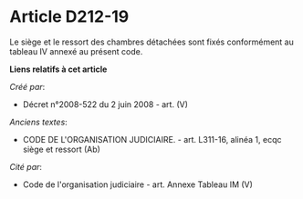 # Article D212-19

Le siège et le ressort des chambres détachées sont fixés conformément au tableau IV annexé au présent code.

**Liens relatifs à cet article**

_Créé par_:

  - Décret n°2008-522 du 2 juin 2008 - art. (V)

_Anciens textes_:

  - CODE DE L'ORGANISATION JUDICIAIRE. - art. L311-16, alinéa 1, ecqc siège et ressort (Ab)

_Cité par_:

  - Code de l'organisation judiciaire - art. Annexe Tableau IM (V)
